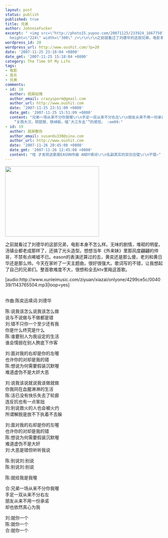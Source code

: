 ```yaml
---
layout: post
status: publish
published: true
title: 兄弟
author: JohnnieFucker
excerpt: " <img src=\"http://photo15.yupoo.com/20071125/233924_1667750729_ynwrkaoe.jpg\"
  height=\"224\" width=\"300\" />\r\n\r\n之前就看过了刘德华的这部兄弟，电影本身不怎么样。无味的剧情，堆砌的明星。汤镇业都老成那样了，还搞了光头造型。想想当年《外来妹》里那风度翩翩的帅哥，不禁有点唏嘘不已。eason的表演还算过的去，黄奕还是那么傻，老刘和黄日华还是那么帅。今天在家听了一天主题曲，很好很强大。歌词写的不错，让我想起了自己的兄弟们。整首歌难度不大，很想和全去ktv里飚这首歌。\r\n\r\n[audio:http://www.xunleimusic.com/ziyuan/xiazai/onlyone/4299ce5c/004039/1143765504.mp3|loop=yes]\r\n\r\n"
wordpress_id: 20
wordpress_url: http://www.oushit.com/?p=20
date: '2007-11-25 23:18:04 +0800'
date_gmt: '2007-11-25 15:18:04 +0800'
category: The Time Of My Life
tags:
- 电影
- 音乐
- 兄弟
comments:
- id: 18
  author: 视屎如瑰
  author_email: crazysperm@gmail.com
  author_url: http://www.oushit.com
  date: '2007-11-25 23:51:09 +0800'
  date_gmt: '2007-11-25 15:51:09 +0800'
  content: "兄弟一场从来不分你我喔\r\n手足一双从来不分右左\r\n朋友从来不用一份承诺\r\n\r\n没想到老刘老了还有这样的文学气质\r\n这几句写的很豪迈很动人\r\n很有
    “关西大汉，铜琵琶、铁绰板，唱‘大江东去’”的感觉。 :em09:"
- id: 19
  author: 就屎敷伤
  author_email: susandu330@sina.com
  author_url: http://www.oushit.com
  date: '2007-11-26 20:45:08 +0800'
  date_gmt: '2007-11-26 12:45:08 +0800'
  content: "哇 才发现这歌是EASON作曲 ANDY填词\r\n名副其实的双剑合璧\r\n不错~"
---
```

<p> <img src="http://photo15.yupoo.com/20071125/233924_1667750729_ynwrkaoe.jpg" height="224" width="300" /></p>
<p>之前就看过了刘德华的这部兄弟，电影本身不怎么样。无味的剧情，堆砌的明星。汤镇业都老成那样了，还搞了光头造型。想想当年《外来妹》里那风度翩翩的帅哥，不禁有点唏嘘不已。eason的表演还算过的去，黄奕还是那么傻，老刘和黄日华还是那么帅。今天在家听了一天主题曲，很好很强大。歌词写的不错，让我想起了自己的兄弟们。整首歌难度不大，很想和全去ktv里飚这首歌。</p>
<p>[audio:http://www.xunleimusic.com/ziyuan/xiazai/onlyone/4299ce5c/004039/1143765504.mp3|loop=yes]</p>
<p><!--break--><a id="more-20"></a><br />
作曲:陈奕迅填词:刘德华</p>
<p>陈:说我该怎么说我该怎么做<br />
说与不说做与不做都是错<br />
刘:错不只你一个至少还有我<br />
你是什么终究是什么<br />
陈:谁要别人为我设定的生活<br />
谁会懦弱在别人胯底下作客</p>
<p>刘:面对我的右却是你的左喔<br />
也许你的对却是我的错<br />
陈:想说为何需要假装沉默喔<br />
难道虚伪不是大奸大恶</p>
<p>刘:说我该说就说我该做就做<br />
你我同在血腥淋淋的生活<br />
陈:活已没有快乐失去了轮廊<br />
连反抗也有一点笨拙<br />
刘:别说救火的人也会被火灼<br />
所谓解脱是放不下执着不去躲</p>
<p>刘:面对我的右却是你的左喔<br />
也许你的对却是我的错<br />
陈:想说为何需要假装沉默喔<br />
难道虚伪不是大奸<br />
刘:大恶是错但听听我说</p>
<p>陈:别说刘:别说<br />
陈:别说刘:别说</p>
<p>陈:就给我是我喔</p>
<p>合:兄弟一场从来不分你我喔<br />
手足一双从来不分右左<br />
朋友从来不用一份承诺<br />
却也依然真心为我</p>
<p>刘:就你一个<br />
陈:就你一个<br />
合:就你一个</p>
